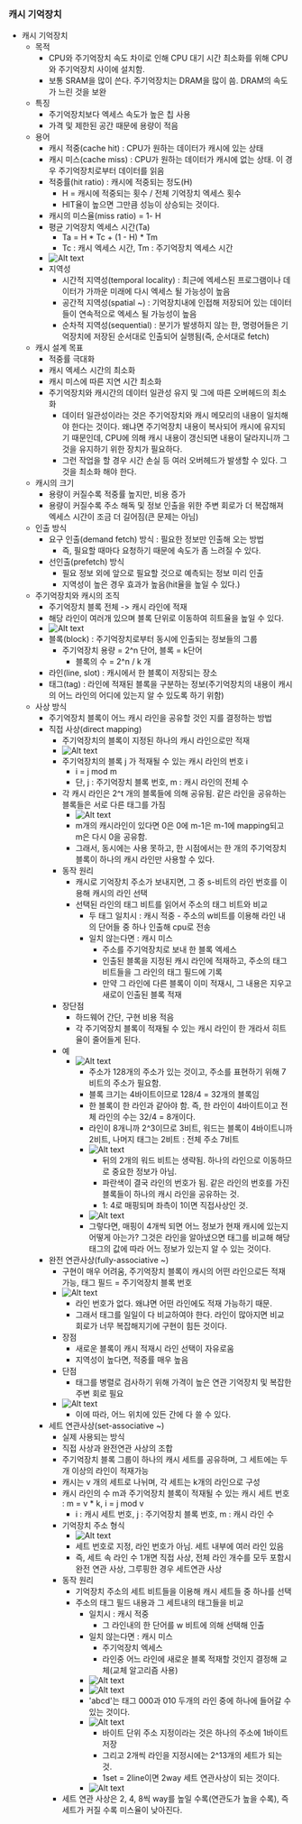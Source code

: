 ### 캐시 기억장치
- 캐시 기억장치
  - 목적
    - CPU와 주기억장치 속도 차이로 인해 CPU 대기 시간 최소화를 위해 CPU와 주기억장치 사이에 설치함.
    - 보통 SRAM을 많이 쓴다. 주기억장치는 DRAM을 많이 씀. DRAM의 속도가 느린 것을 보완
  - 특징
    - 주기억장치보다 엑세스 속도가 높은 칩 사용
    - 가격 및 제한된 공간 때문에 용량이 적음
  - 용어
    - 캐시 적중(cache hit) : CPU가 원하는 데이터가 캐시에 있는 상태
    - 캐시 미스(cache miss) : CPU가 원하는 데이터가 캐시에 없는 상태. 이 경우 주기억장치로부터 데이터를 읽음
    - 적중률(hit ratio) : 캐시에 적중되는 정도(H)
      - H = 캐시에 적중되는 횟수 / 전체 기억장치 엑세스 횟수
      - HIT율이 높으면 그만큼 성능이 상승되는 것이다.
    - 캐시의 미스율(miss ratio) = 1- H
    - 평균 기억장치 엑세스 시간(Ta)
      - Ta = H * Tc + (1 - H) * Tm
      - Tc : 캐시 엑세스 시간, Tm : 주기억장치 엑세스 시간
    - ![Alt text](/images/9-1-0.png)
    - 지역성
      - 시간적 지역성(temporal locality) : 최근에 엑세스된 프로그램이나 데이터가 가까운 미래에 다시 엑세스 될 가능성이 높음
      - 공간적 지역성(spatial ~) : 기억장치내에 인접해 저장되어 있는 데이터들이 연속적으로 엑세스 될 가능성이 높음
      - 순차적 지역성(sequential) : 분기가 발생하지 않는 한, 명령어들은 기억장치에 저장된 순서대로 인출되어 실행됨(즉, 순서대로 fetch)
  - 캐시 설계 목표
    - 적중률 극대화
    - 캐시 엑세스 시간의 최소화
    - 캐시 미스에 따른 지연 시간 최소화
    - 주기억장치와 캐시간의 데이터 일관성 유지 및 그에 따른 오버헤드의 최소화
      - 데이터 일관성이라는 것은 주기억장치와 캐시 메모리의 내용이 일치해야 한다는 것이다. 왜냐면 주기억장치 내용이 복사되어 캐시에 유지되기 때문인데, CPU에 의해 캐시 내용이 갱신되면 내용이 달라지니까 그것을 유지하기 위한 장치가 필요하다.
      - 그런 작업을 할 경우 시간 손실 등 여러 오버헤드가 발생할 수 있다. 그것을 최소화 해야 한다.
  - 캐시의 크기
    - 용량이 커질수록 적중률 높지만, 비용 증가
    - 용량이 커질수록 주소 해독 및 정보 인출을 위한 주변 회로가 더 복잡해져 엑세스 시간이 조금 더 길어짐(큰 문제는 아님)
  - 인출 방식
    - 요구 인출(demand fetch) 방식 : 필요한 정보만 인출해 오는 방법
      - 즉, 필요할 때마다 요청하기 때문에 속도가 좀 느려질 수 있다.
    - 선인출(prefetch) 방식
      - 필요 정보 외에 앞으로 필요할 것으로 예측되는 정보 미리 인출
      - 지역성이 높은 경우 효과가 높음(hit율을 높일 수 있다.)
  - 주기억장치와 캐시의 조직
    - 주기억장치 블록 전체 -> 캐시 라인에 적재
    - 해당 라인이 여러개 있으며 블록 단위로 이동하여 히트율을 높일 수 있다.
    - ![Alt text](/images/9-1-1.png)
    - 블록(block) : 주기억장치로부터 동시에 인출되는 정보들의 그룹
      - 주기억장치 용량 = 2^n 단어, 블록 = k단어
        - 블록의 수 = 2^n / k 개
    - 라인(line, slot) : 캐시에서 한 블록이 저장되는 장소
    - 태그(tag) : 라인에 적재된 블록을 구분하는 정보(주기억장치의 내용이 캐시의 어느 라인의 어디에 있는지 알 수 있도록 하기 위함)
  - 사상 방식
    - 주기억장치 블록이 어느 캐시 라인을 공유할 것인 지를 결정하는 방법
    - 직접 사상(direct mapping) 
      - 주기억장치의 블록이 지정된 하나의 캐시 라인으로만 적재
      - ![Alt text](/images/9-1-2.png)
      - 주기억장치의 블록 j 가 적재될 수 있는 캐시 라인의 번호 i
        - i = j mod m
        - 단, j : 주기억장치 블록 번호, m : 캐시 라인의 전체 수
      - 각 캐시 라인은 2^t 개의 블록들에 의해 공유됨. 같은 라인을 공유하는 블록들은 서로 다른 태그를 가짐
        - ![Alt text](/images/9-1-3.png)
        - m개의 캐시라인이 있다면 0은 0에 m-1은 m-1에 mapping되고 m은 다시 0을 공유함.
        - 그래서, 동시에는 사용 못하고, 한 시점에서는 한 개의 주기억장치 블록이 하나의 캐시 라인만 사용할 수 있다.
      - 동작 원리
        - 캐시로 기억장치 주소가 보내지면, 그 중 s-비트의 라인 번호를 이용해 캐시의 라인 선택
        - 선택된 라인의 태그 비트를 읽어서 주소의 태그 비트와 비교
          - 두 태그 일치시 : 캐시 적중 - 주소의 w비트를 이용해 라인 내의 단어들 중 하나 인출해 cpu로 전송
          - 일치 않는다면 : 캐시 미스
            - 주소를 주기억장치로 보내 한 블록 엑세스
            - 인출된 블록을 지정된 캐시 라인에 적재하고, 주소의 태그 비트들을 그 라인의 태그 필드에 기록
            - 만약 그 라인에 다른 블록이 이미 적재시, 그 내용은 지우고 새로이 인출된 블록 적재
      - 장단점
        - 하드웨어 간단, 구현 비용 적음
        - 각 주기억장치 블록이 적재될 수 있는 캐시 라인이 한 개라서 히트율이 줄어들게 된다.
      - 예
        - ![Alt text](/images/9-1-4.png)
          - 주소가 128개의 주소가 있는 것이고, 주소를 표현하기 위해 7비트의 주소가 필요함.
          - 블록 크기는 4바이트이므로 128/4 = 32개의 블록임
          - 한 블록이 한 라인과 같아야 함. 즉, 한 라인이 4바이트이고 전체 라인의 수는 32/4 = 8개이다.
          - 라인이 8개니까 2^3이므로 3비트, 워드는 블록이 4바이트니까 2비트, 나머지 태그는 2비트 : 전체 주소 7비트
          - ![Alt text](/images/9-1-5.png)
            - 뒤의 2개의 워드 비트는 생략됨. 하나의 라인으로 이동하므로 중요한 정보가 아님.
            - 파란색이 결국 라인의 번호가 됨. 같은 라인의 번호를 가진 블록들이 하나의 캐시 라인을 공유하는 것.
            - 1: 4로 매핑되며 좌측이 1이면 직접사상인 것.
          - ![Alt text](/images/9-1-6.png)
          - 그렇다면, 매핑이 4개씩 되면 어느 정보가 현재 캐시에 있는지 어떻게 아는가? 그것은 라인을 알아냈으면 태그를 비교해 해당 태그의 값에 따라 어느 정보가 있는지 알 수 있는 것이다.
    - 완전 연관사상(fully-associative ~)
      - 구현이 매우 어려움, 주기억장치 블록이 캐시의 어떤 라인으로든 적재 가능, 태그 필드 = 주기억장치 블록 번호
      - ![Alt text](/images/9-1-7.png)
        - 라인 번호가 없다. 왜냐면 어떤 라인에도 적재 가능하기 때문. 
        - 그래서 태그를 일일이 다 비교하여야 한다. 라인이 많아지면 비교 회로가 너무 복잡해지기에 구현이 힘든 것이다.
      - 장점
        - 새로운 블록이 캐시 적재시 라인 선택이 자유로움
        - 지역성이 높다면, 적중률 매우 높음
      - 단점
        - 태그를 병렬로 검사하기 위해 가격이 높은 연관 기억장치 및 복잡한 주변 회로 필요
      - ![Alt text](/images/9-1-8.png)
        - 이에 따라, 어느 위치에 있든 간에 다 쓸 수 있다.
    - 세트 연관사상(set-associative ~)
      - 실제 사용되는 방식
      - 직접 사상과 완전연관 사상의 조합
      - 주기억장치 블록 그룹이 하나의 캐시 세트를 공유하며, 그 세트에는 두 개 이상의 라인이 적재가능
      - 캐시는 v 개의 세트로 나뉘며, 각 세트는 k개의 라인으로 구성
      - 캐시 라인의 수 m과 주기억장치 블록이 적재될 수 있는 캐시 세트 번호 : m = v * k, i = j mod v
        - i : 캐시 세트 번호, j : 주기억장치 블록 번호, m : 캐시 라인 수
      - 기억장치 주소 형식
        - ![Alt text](/images/9-1-9.png)
        - 세트 번호로 지정, 라인 번호가 아님. 세트 내부에 여러 라인 있음
        - 즉, 세트 속 라인 수 1개면 직접 사상, 전체 라인 개수를 모두 포함시 완전 연관 사상, 그루핑한 경우 세트연관 사상
      - 동작 원리
        - 기억장치 주소의 세트 비트들을 이용해 캐시 세트들 중 하나를 선택
        - 주소의 태그 필드 내용과 그 세트내의 태그들을 비교
          - 일치시 : 캐시 적중
            - 그 라인내의 한 단어를 w 비트에 의해 선택해 인출
          - 일치 않는다면 : 캐시 미스
            - 주기억장치 엑세스
            - 라인중 어느 라인에 새로운 블록 적재할 것인지 결정해 교체(교체 알고리즘 사용)
          - ![Alt text](/images/9-1-10.png)
          - ![Alt text](/images/9-1-11.png)
          - 'abcd'는 태그 000과 010 두개의 라인 중에 하나에 들어갈 수 있는 것이다.
          - ![Alt text](/images/9-1-12.png)
            - 바이트 단위 주소 지정이라는 것은 하나의 주소에 1바이트 저장
            - 그리고 2개씩 라인을 지정시에는 2^13개의 세트가 되는 것.
            - 1set = 2line이면 2way 세트 연관사상이 되는 것이다.
          - ![Alt text](/images/9-1-13.png)
      - 세트 연관 사상은 2, 4, 8씩 way를 높일 수록(연관도가 높을 수록), 즉 세트가 커질 수록 미스율이 낮아진다.
